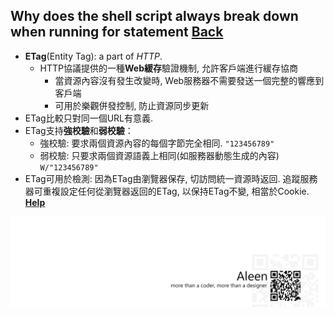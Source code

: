 ## Why does the shell script always break down when running for statement [Back](./qa.md)

- **ETag**(Entity Tag): a part of *HTTP*.
	- HTTP協議提供的一種**Web緩存**驗證機制, 允許客戶端進行緩存協商
		- 當資源內容沒有發生改變時, Web服務器不需要發送一個完整的響應到客戶端
		- 可用於樂觀併發控制, 防止資源同步更新
- ETag比較只對同一個URL有意義.
- ETag支持**強校驗**和**弱校驗**：
	- 強校驗: 要求兩個資源內容的每個字節完全相同. ```"123456789"```
	- 弱校驗: 只要求兩個資源語義上相同(如服務器動態生成的內容) ```W/"123456789"```
- ETag可用於檢測: 因為ETag由瀏覽器保存, 切訪問統一資源時返回. 追蹤服務器可重複設定任何從瀏覽器返回的ETag, 以保持ETag不變, 相當於Cookie. [**Help**](http://www.arctic.org/~dean/tracking-without-cookies.html)

<a href="http://aleen42.github.io/" target="_blank" ><img src="./../pic/tail.gif"></a>
